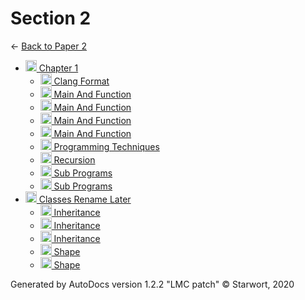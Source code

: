 <style>img{height:18px;margin-bottom:-3px}</style>
# Section 2

← [Back to Paper 2](..)

- [![Folder](https://starwort.github.io/computer-science/icon-folder.png) Chapter 1](chapter_1/index.html)
  - [![CLANG-FORMAT file](https://img.icons8.com/windows/512/4a90e2/file-configuration.png) Clang Format](chapter_1/.clang-format)
  - [![ file](https://img.icons8.com/windows/512/4a90e2/binary-file.png) Main And Function](chapter_1/main_and_function)
  - [![C file](https://img.icons8.com/windows/512/4a90e2/c.png) Main And Function](chapter_1/main_and_function.c)
  - [![OCRPSC file](https://img.icons8.com/windows/512/4a90e2/code-file.png) Main And Function](chapter_1/main_and_function.ocrpsc)
  - [![SPLW file](https://starwort.github.io/computer-science/icon-splw.png) Main And Function](chapter_1/main_and_function.splw)
  - [![MD file](https://img.icons8.com/windows/512/4a90e2/regular-document.png) Programming Techniques](chapter_1/programming_techniques.html)
  - [![MD file](https://img.icons8.com/windows/512/4a90e2/regular-document.png) Recursion](chapter_1/recursion.html)
  - [![C file](https://img.icons8.com/windows/512/4a90e2/c.png) Sub Programs](chapter_1/sub_programs.c)
  - [![MD file](https://img.icons8.com/windows/512/4a90e2/regular-document.png) Sub Programs](chapter_1/sub_programs.html)
- [![Folder](https://starwort.github.io/computer-science/icon-folder.png) Classes Rename Later](classes_RENAME_LATER/index.html)
  - [![MD file](https://img.icons8.com/windows/512/4a90e2/regular-document.png) Inheritance](classes_RENAME_LATER/inheritance.html)
  - [![PSC file](https://img.icons8.com/windows/512/4a90e2/code-file.png) Inheritance](classes_RENAME_LATER/inheritance.psc)
  - [![PY file](https://img.icons8.com/windows/512/4a90e2/py.png) Inheritance](classes_RENAME_LATER/inheritance.py)
  - [![PY file](https://img.icons8.com/windows/512/4a90e2/py.png) Shape](classes_RENAME_LATER/shape.py)
  - [![SPLW file](https://starwort.github.io/computer-science/icon-splw.png) Shape](classes_RENAME_LATER/shape.splw)

Generated by AutoDocs version 1.2.2 "LMC patch" © Starwort, 2020
